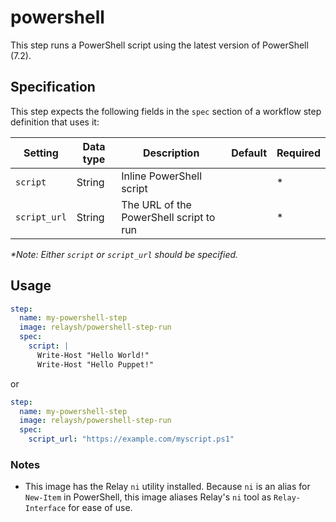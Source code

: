 # powershell

This step runs a PowerShell script using the latest version of PowerShell (7.2).

## Specification

This step expects the following fields in the `spec` section of a workflow step definition that uses it:

| Setting      | Data type | Description                             | Default | Required |
| ------------ | --------- | --------------------------------------- | ------- | -------- |
| `script`     | String    | Inline PowerShell script                |         | \*       |
| `script_url` | String    | The URL of the PowerShell script to run |         | \*       |

*\*Note: Either `script` or `script_url` should be specified.*

## Usage

```yaml
step:
  name: my-powershell-step
  image: relaysh/powershell-step-run
  spec:
    script: |
      Write-Host "Hello World!"
      Write-Host "Hello Puppet!"
```

or

```yaml
step:
  name: my-powershell-step
  image: relaysh/powershell-step-run
  spec:
    script_url: "https://example.com/myscript.ps1"
```

### Notes

* This image has the Relay `ni` utility installed. Because `ni` is an alias for `New-Item` in PowerShell, this image aliases Relay's `ni` tool as `Relay-Interface` for ease of use.
